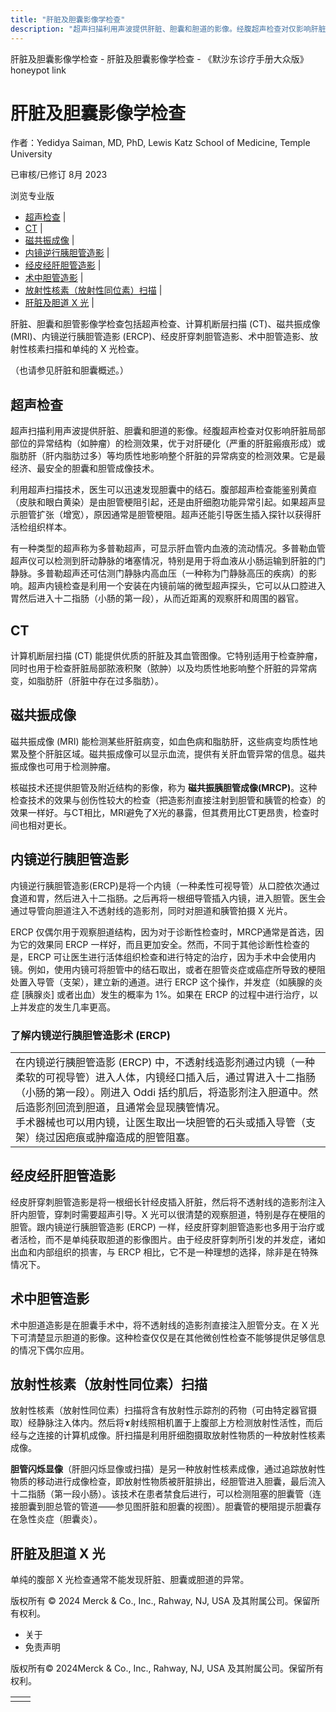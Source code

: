 ```yaml
---
title: "肝脏及胆囊影像学检查"
description: "超声扫描利用声波提供肝脏、胆囊和胆道的影像。经腹超声检查对仅影响肝脏局部部位的异常结构（如肿瘤）的检测效果，优于对肝硬化（严重的肝脏瘢痕形成）或脂肪肝（肝内脂肪过多）等均质性地影响整个肝脏的异常病变的检测效果。它是最经济、最安全的胆囊和胆管成像技术。"
---
```


﻿肝脏及胆囊影像学检查 \- 肝脏及胆囊影像学检查 \- 《默沙东诊疗手册大众版》 honeypot link

# 肝脏及胆囊影像学检查

作者：Yedidya Saiman, MD, PhD, Lewis Katz School of Medicine, Temple University

已审核/已修订 8月 2023

浏览专业版

- [超声检查](#超声检查_v13952957_zh) \|
- [CT](#CT_v13952980_zh) \|
- [磁共振成像](#磁共振成像_v13952985_zh) \|
- [内镜逆行胰胆管造影](#内镜逆行胰胆管造影_v13952992_zh) \|
- [经皮经肝胆管造影](#经皮经肝胆管造影_v13953011_zh) \|
- [术中胆管造影](#术中胆管造影_v13953016_zh) \|
- [放射性核素（放射性同位素）扫描](#放射性核素（放射性同位素）扫描_v13952970_zh) \|
- [肝脏及胆道 X 光](#肝脏及胆道-X-光_v13953020_zh) \|

肝脏、胆囊和胆管影像学检查包括超声检查、计算机断层扫描 (CT)、磁共振成像 (MRI)、内镜逆行胰胆管造影 (ERCP)、经皮肝穿刺胆管造影、术中胆管造影、放射性核素扫描和单纯的 X 光检查。

（也请参见肝脏和胆囊概述。）

## 超声检查

超声扫描利用声波提供肝脏、胆囊和胆道的影像。经腹超声检查对仅影响肝脏局部部位的异常结构（如肿瘤）的检测效果，优于对肝硬化（严重的肝脏瘢痕形成）或脂肪肝（肝内脂肪过多）等均质性地影响整个肝脏的异常病变的检测效果。它是最经济、最安全的胆囊和胆管成像技术。

利用超声扫描技术，医生可以迅速发现胆囊中的结石。腹部超声检查能鉴别黄疸（皮肤和眼白黄染）是由胆管梗阻引起，还是由肝细胞功能异常引起。如果超声显示胆管扩张（增宽），原因通常是胆管梗阻。超声还能引导医生插入探针以获得肝活检组织样本。

有一种类型的超声称为多普勒超声，可显示肝血管内血液的流动情况。多普勒血管超声仪可以检测到肝动静脉的堵塞情况，特别是用于将血液从小肠运输到肝脏的门静脉。多普勒超声还可估测门静脉内高血压（一种称为门静脉高压的疾病）的影响。超声内镜检查是利用一个安装在内镜前端的微型超声探头，它可以从口腔进入胃然后进入十二指肠（小肠的第一段），从而近距离的观察肝和周围的器官。

## CT

计算机断层扫描 (CT) 能提供优质的肝脏及其血管图像。它特别适用于检查肿瘤，同时也用于检查肝脏局部脓液积聚（脓肿）以及均质性地影响整个肝脏的异常病变，如脂肪肝（肝脏中存在过多脂肪）。

## 磁共振成像

磁共振成像 (MRI) 能检测某些肝脏病变，如血色病和脂肪肝，这些病变均质性地累及整个肝脏区域。磁共振成像可以显示血流，提供有关肝血管异常的信息。磁共振成像也可用于检测肿瘤。

核磁技术还提供胆管及附近结构的影像，称为 **磁共振胰胆管成像(MRCP)**。这种检查技术的效果与创伤性较大的检查（把造影剂直接注射到胆管和胰管的检查）的效果一样好。与CT相比，MRI避免了X光的暴露，但其费用比CT更昂贵，检查时间也相对更长。

## 内镜逆行胰胆管造影

内镜逆行胰胆管造影(ERCP)是将一个内镜（一种柔性可视导管）从口腔依次通过食道和胃，然后进入十二指肠。之后再将一根细导管插入内镜，进入胆管。医生会通过导管向胆道注入不透射线的造影剂，同时对胆道和胰管拍摄 X 光片。

ERCP 仅偶尔用于观察胆道结构，因为对于诊断性检查时，MRCP通常是首选，因为它的效果同 ERCP 一样好，而且更加安全。然而，不同于其他诊断性检查的是，ERCP 可让医生进行活体组织检查和进行特定的治疗，因为手术中会使用内镜。例如，使用内镜可将胆管中的结石取出，或者在胆管炎症或癌症所导致的梗阻处置入导管（支架），建立新的通道。进行 ERCP 这个操作，并发症（如胰腺的炎症 \[胰腺炎\] 或者出血）发生的概率为 1%。如果在 ERCP 的过程中进行治疗，以上并发症的发生几率更高。

### 了解内镜逆行胰胆管造影术 (ERCP)

|     |
| --- |
| 在内镜逆行胰胆管造影 (ERCP) 中，不透射线造影剂通过内镜（一种柔软的可视导管）进入人体，内镜经口插入后，通过胃进入十二指肠（小肠的第一段）。刚进入 Oddi 括约肌后，将造影剂注入胆道中。然后造影剂回流到胆道，且通常会显现胰管情况。<br>手术器械也可以用内镜，让医生取出一块胆管的石头或插入导管（支架）绕过因疤痕或肿瘤造成的胆管阻塞。<br> |

## 经皮经肝胆管造影

经皮肝穿刺胆管造影是将一根细长针经皮插入肝脏，然后将不透射线的造影剂注入肝内胆管，穿刺时需要超声引导。X 光可以很清楚的观察胆道，特别是存在梗阻的胆管。跟内镜逆行胰胆管造影 (ERCP) 一样，经皮肝穿刺胆管造影也多用于治疗或者活检，而不是单纯获取胆道的影像图片。由于经皮肝穿刺所引发的并发症，诸如出血和内部组织的损害，与 ERCP 相比，它不是一种理想的选择，除非是在特殊情况下。

## 术中胆管造影

术中胆道造影是在胆囊手术中，将不透射线的造影剂直接注入胆管分支。在 X 光下可清楚显示胆道的影像。这种检查仅仅是在其他微创性检查不能够提供足够信息的情况下偶尔应用。

## 放射性核素（放射性同位素）扫描

放射性核素（放射性同位素）扫描将含有放射性示踪剂的药物（可由特定器官摄取）经静脉注入体内。然后将ɤ射线照相机置于上腹部上方检测放射性活性，而后经与之连接的计算机成像。肝扫描是利用肝细胞摄取放射性物质的一种放射性核素成像。

**胆管闪烁显像**（肝胆闪烁显像或扫描）是另一种放射性核素成像，通过追踪放射性物质的移动进行成像检查，即放射性物质被肝脏排出，经胆管进入胆囊，最后流入十二指肠（第一段小肠）。该技术在患者禁食后进行，可以检测阻塞的胆囊管（连接胆囊到胆总管的管道——参见图肝脏和胆囊的视图）。胆囊管的梗阻提示胆囊存在急性炎症（胆囊炎）。

## 肝脏及胆道 X 光

单纯的腹部 X 光检查通常不能发现肝脏、胆囊或胆道的异常。



版权所有 © 2024
Merck & Co., Inc., Rahway, NJ, USA 及其附属公司。保留所有权利。

- 关于
- 免责声明

版权所有© 2024Merck & Co., Inc., Rahway, NJ, USA 及其附属公司。保留所有权利。

|     |     |
| --- | --- |
|  |  |
